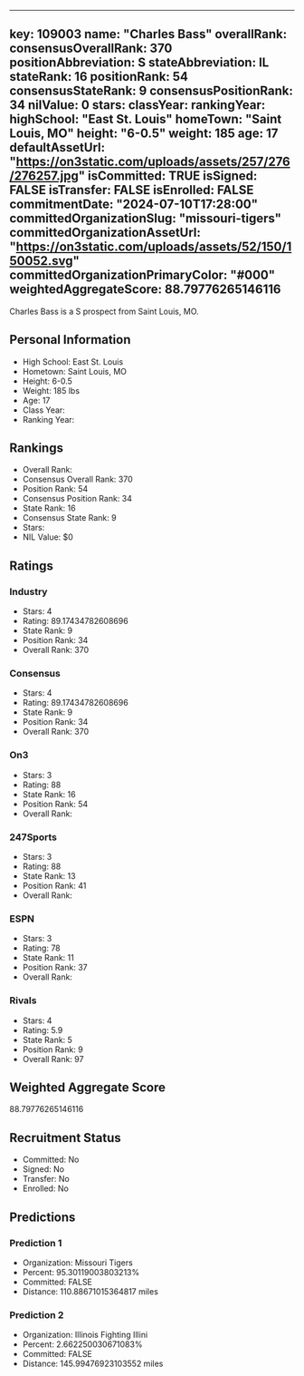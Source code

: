 ---
  key: 109003
  name: "Charles Bass"
  overallRank: 
  consensusOverallRank: 370
  positionAbbreviation: S
  stateAbbreviation: IL
  stateRank: 16
  positionRank: 54
  consensusStateRank: 9
  consensusPositionRank: 34
  nilValue: 0
  stars: 
  classYear: 
  rankingYear: 
  highSchool: "East St. Louis"
  homeTown: "Saint Louis, MO"
  height: "6-0.5"
  weight: 185
  age: 17
  defaultAssetUrl: "https://on3static.com/uploads/assets/257/276/276257.jpg"
  isCommitted: TRUE
  isSigned: FALSE
  isTransfer: FALSE
  isEnrolled: FALSE
  commitmentDate: "2024-07-10T17:28:00"
  committedOrganizationSlug: "missouri-tigers"
  committedOrganizationAssetUrl: "https://on3static.com/uploads/assets/52/150/150052.svg"
  committedOrganizationPrimaryColor: "#000"
  weightedAggregateScore: 88.79776265146116
  ---
  
  Charles Bass is a S prospect from Saint Louis, MO.
  
  ## Personal Information
  - High School: East St. Louis
  - Hometown: Saint Louis, MO
  - Height: 6-0.5
  - Weight: 185 lbs
  - Age: 17
  - Class Year: 
  - Ranking Year: 
  
  ## Rankings
  - Overall Rank: 
  - Consensus Overall Rank: 370
  - Position Rank: 54
  - Consensus Position Rank: 34
  - State Rank: 16
  - Consensus State Rank: 9
  - Stars: 
  - NIL Value: $0
  
  ## Ratings
  
  ### Industry
  - Stars: 4
  - Rating: 89.17434782608696
  - State Rank: 9
  - Position Rank: 34
  - Overall Rank: 370
  
  ### Consensus
  - Stars: 4
  - Rating: 89.17434782608696
  - State Rank: 9
  - Position Rank: 34
  - Overall Rank: 370
  
  ### On3
  - Stars: 3
  - Rating: 88
  - State Rank: 16
  - Position Rank: 54
  - Overall Rank: 
  
  ### 247Sports
  - Stars: 3
  - Rating: 88
  - State Rank: 13
  - Position Rank: 41
  - Overall Rank: 
  
  ### ESPN
  - Stars: 3
  - Rating: 78
  - State Rank: 11
  - Position Rank: 37
  - Overall Rank: 
  
  ### Rivals
  - Stars: 4
  - Rating: 5.9
  - State Rank: 5
  - Position Rank: 9
  - Overall Rank: 97
  
  ## Weighted Aggregate Score
  88.79776265146116
  
  ## Recruitment Status
  - Committed: No
  - Signed: No
  - Transfer: No
  - Enrolled: No
  
  
  
  ## Predictions
  
  ### Prediction 1
  - Organization: Missouri Tigers
  - Percent: 95.30119003803213%
  - Committed: FALSE
  - Distance: 110.88671015364817 miles
  
  ### Prediction 2
  - Organization: Illinois Fighting Illini
  - Percent: 2.662250030671083%
  - Committed: FALSE
  - Distance: 145.99476923103552 miles
  